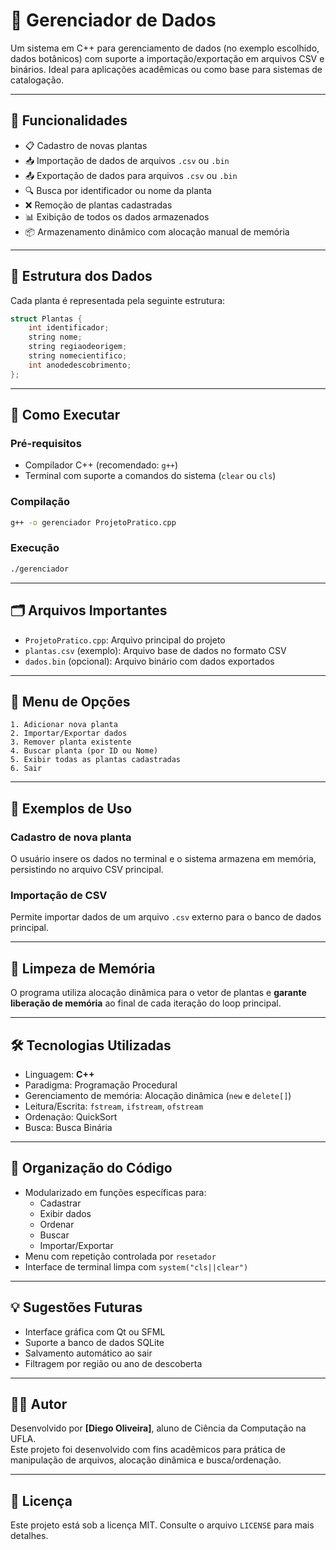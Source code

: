 # 🌿 Gerenciador de Dados

Um sistema em C++ para gerenciamento de dados (no exemplo escolhido, dados botânicos) com suporte a importação/exportação em arquivos CSV e binários. Ideal para aplicações acadêmicas ou como base para sistemas de catalogação.

---

## 🧠 Funcionalidades

- 📋 Cadastro de novas plantas  
- 📥 Importação de dados de arquivos `.csv` ou `.bin`  
- 📤 Exportação de dados para arquivos `.csv` ou `.bin`  
- 🔍 Busca por identificador ou nome da planta  
- ❌ Remoção de plantas cadastradas  
- 📊 Exibição de todos os dados armazenados  
- 📦 Armazenamento dinâmico com alocação manual de memória  

---

## 📁 Estrutura dos Dados

Cada planta é representada pela seguinte estrutura:

```cpp
struct Plantas {
    int identificador;
    string nome;
    string regiaodeorigem;
    string nomecientifico;
    int anodedescobrimento;
};
```

---

## 🚀 Como Executar

### Pré-requisitos

- Compilador C++ (recomendado: `g++`)
- Terminal com suporte a comandos do sistema (`clear` ou `cls`)

### Compilação

```bash
g++ -o gerenciador ProjetoPratico.cpp
```

### Execução

```bash
./gerenciador
```

---

## 🗂️ Arquivos Importantes

- `ProjetoPratico.cpp`: Arquivo principal do projeto  
- `plantas.csv` (exemplo): Arquivo base de dados no formato CSV  
- `dados.bin` (opcional): Arquivo binário com dados exportados  

---

## 📌 Menu de Opções

```text
1. Adicionar nova planta
2. Importar/Exportar dados
3. Remover planta existente
4. Buscar planta (por ID ou Nome)
5. Exibir todas as plantas cadastradas
6. Sair
```

---

## 🔎 Exemplos de Uso

### Cadastro de nova planta

O usuário insere os dados no terminal e o sistema armazena em memória, persistindo no arquivo CSV principal.

### Importação de CSV

Permite importar dados de um arquivo `.csv` externo para o banco de dados principal.

---

## 🧼 Limpeza de Memória

O programa utiliza alocação dinâmica para o vetor de plantas e **garante liberação de memória** ao final de cada iteração do loop principal.

---

## 🛠️ Tecnologias Utilizadas

- Linguagem: **C++**
- Paradigma: Programação Procedural
- Gerenciamento de memória: Alocação dinâmica (`new` e `delete[]`)
- Leitura/Escrita: `fstream`, `ifstream`, `ofstream`
- Ordenação: QuickSort
- Busca: Busca Binária

---

## 🧠 Organização do Código

- Modularizado em funções específicas para:
  - Cadastrar
  - Exibir dados
  - Ordenar
  - Buscar
  - Importar/Exportar
- Menu com repetição controlada por `resetador`
- Interface de terminal limpa com `system("cls||clear")`

---

## 💡 Sugestões Futuras

- Interface gráfica com Qt ou SFML
- Suporte a banco de dados SQLite
- Salvamento automático ao sair
- Filtragem por região ou ano de descoberta

---

## 👨‍💻 Autor

Desenvolvido por **[Diego Oliveira]**, aluno de Ciência da Computação na UFLA.  
Este projeto foi desenvolvido com fins acadêmicos para prática de manipulação de arquivos, alocação dinâmica e busca/ordenação.

---

## 📄 Licença

Este projeto está sob a licença MIT. Consulte o arquivo `LICENSE` para mais detalhes.
